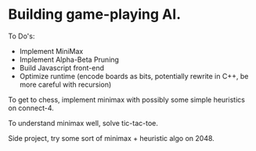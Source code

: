 # Building game-playing AI.

To Do's: 
* Implement MiniMax 
* Implement Alpha-Beta Pruning
* Build Javascript front-end
* Optimize runtime (encode boards as bits, potentially rewrite in C++, be more careful with recursion)

To get to chess, implement minimax with possibly some simple heuristics on connect-4. 

To understand minimax well, solve tic-tac-toe.

Side project, try some sort of minimax + heuristic algo on 2048.